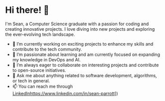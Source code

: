 # Hi there! 👋

I'm Sean, a Computer Science graduate with a passion for coding and creating innovative projects. I love diving into new projects and exploring the ever-evolving tech landscape.

- 🔭 I’m currently working on exciting projects to enhance my skills and contribute to the tech community.
- 🌱 I’m passionate about learning and am currently focused on expanding my knowledge in DevOps and AI.
- 👯 I’m always eager to collaborate on interesting projects and contribute to open-source initiatives.
- 💬 Ask me about anything related to software development, algorithms, or tech in general.
- 📫 You can reach me through [LinkedIn]([https://www.linkedin.com/in/sean-parrott/)https://www.linkedin.com/in/sean-parrott])
